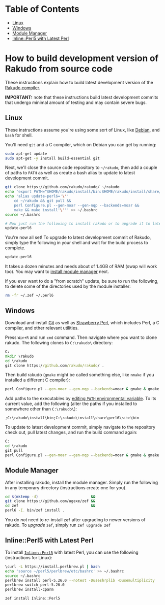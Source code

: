 # Table of Contents

- [Linux](#linux)
- [Windows](#windows)
- [Module Manager](#module-manager)
- [Inline::Perl5 with Latest Perl](#inlineperl5-with-latest-perl)


# How to build development version of Rakudo from source code

These instructions explain how to build latest development version
of the [Rakudo compiler](https://perl6.org/).

**IMPORTANT:** note that these instructions build latest development commits
that undergo minimal amount of testing and may contain severe bugs.

## Linux

These instructions assume you're using some sort of Linux, like
[Debian](https://www.debian.org/), and `bash` for shell.

You'll need `git` and a C compiler, which on Debian you can get by running:

```bash
sudo apt-get update
sudo apt-get -y install build-essential git
```

Next, we'll close the source code repository to `~/rakudo`, then add a couple
of paths to `PATH` as well as create a bash alias to update to latest
development commit.

```bash
git clone https://github.com/rakudo/rakudo/ ~/rakudo
echo 'export PATH="$HOME/rakudo/install/bin:$HOME/rakudo/install/share/perl6/site/bin:$PATH"' >> ~/.bashrc
echo 'alias update-perl6='\''
    cd ~/rakudo && git pull &&
    perl Configure.pl --gen-moar --gen-nqp --backends=moar &&
    make && make install'\''' >> ~/.bashrc
source ~/.bashrc

# Now just run the following to install rakudo or to upgrade it to latest dev commit in the future
update-perl6
```

You're now all set! To upgrade to latest development commit of Rakudo, simply
type the following in your shell and wait for the build process to complete.

```bash
update-perl6
```

It takes a dozen minutes and needs about of 1.4GB of RAM (swap will work too).
You may want to [install module manager](#module-manager) next.

If you ever want to do a "from scratch" update, be sure to run the following,
to delete some of the directories used by the module installer:

```bash
rm -fr ~/.zef ~/.perl6
```

## Windows

Download and install [Git](https://git-scm.com/download/win) as well as
[Strawberry Perl](http://strawberryperl.com/), which includes Perl,
a C compiler, and other relevant utilities.

Press `Win+R` and run `cmd` command. Then navigate where you want to clone
rakudo. The following clones to `C:\rakudo\` directory:

```cmd
C:
mkdir \rakudo
cd \rakudo
git clone https://github.com/rakudo/rakudo/ .
```

Then build rakudo (`gmake` might be called something else, like `nmake` if
you installed a different C compiler):

```cmd
perl Configure.pl --gen-moar --gen-nqp --backends=moar & gmake & gmake install
```

Add paths to the executables by [editing `PATH` environmental
variable](https://www.google.com/search?q=windows+edit+environmental+variables&ie=utf-8&oe=utf-8). To its current value, add the following (alter the paths if you installed to somewhere other than `C:\rakudo\`):

```
;C:\rakudo\install\bin;C:\rakudo\install\share\perl6\site\bin
```

To update to latest development commit, simply navigate to the repository
check out, pull latest changes, and run the build command again:

```cmd
C:
cd \rakudo
git pull
perl Configure.pl --gen-moar --gen-nqp --backends=moar & gmake & gmake test & gmake install
```

## Module Manager

After installing rakudo, install the module manager. Simply run the
following in any temporary directory (instructions create one for you).

```bash
cd $(mktemp -d)                        &&
git clone https://github.com/ugexe/zef &&
cd zef                                 &&
perl6 -I. bin/zef install .
```

You do *not* need to re-install `zef` after upgrading to newer versions of rakudo.
To *upgrade* `zef`, simply run `zef upgrade zef`

## Inline::Perl5 with Latest Perl

To install [`Inline::Perl5`](http://modules.perl6.org/repo/Inline::Perl5) with
latest Perl, you can use the following (instructions for Linux):

```bash
\curl -L https://install.perlbrew.pl | bash
echo 'source ~/perl5/perlbrew/etc/bashrc' >> ~/.bashrc
source ~/.bashrc
perlbrew install perl-5.26.0 --notest -Duseshrplib -Dusemultiplicity
perlbrew switch perl-5.26.0
perlbrew install-cpanm

zef install Inline::Perl5
```
